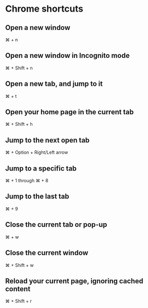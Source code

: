 # Chrome shortcuts

## Open a new window

⌘ + n

## Open a new window in Incognito mode

⌘ + Shift + n

## Open a new tab, and jump to it

⌘ + t

## Open your home page in the current tab

⌘ + Shift + h

## Jump to the next open tab

⌘ + Option + Right/Left arrow

## Jump to a specific tab

⌘ + 1 through ⌘ + 8

## Jump to the last tab

⌘ + 9

## Close the current tab or pop-up

⌘ + w

## Close the current window

⌘ + Shift + w

## Reload your current page, ignoring cached content

⌘ + Shift + r
